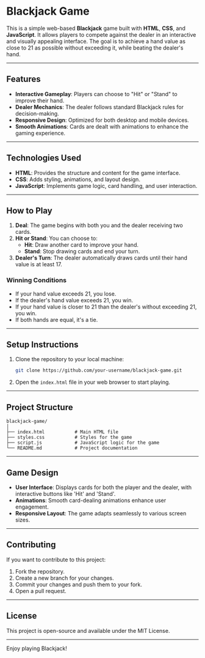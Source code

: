 
# Blackjack Game

This is a simple web-based **Blackjack** game built with **HTML**, **CSS**, and **JavaScript**. 
It allows players to compete against the dealer in an interactive and visually appealing interface. 
The goal is to achieve a hand value as close to 21 as possible without exceeding it, while beating the dealer's hand.

---

## Features

- **Interactive Gameplay**: Players can choose to "Hit" or "Stand" to improve their hand.
- **Dealer Mechanics**: The dealer follows standard Blackjack rules for decision-making.
- **Responsive Design**: Optimized for both desktop and mobile devices.
- **Smooth Animations**: Cards are dealt with animations to enhance the gaming experience.

---

## Technologies Used

- **HTML**: Provides the structure and content for the game interface.
- **CSS**: Adds styling, animations, and layout design.
- **JavaScript**: Implements game logic, card handling, and user interaction.

---

## How to Play

1. **Deal**: The game begins with both you and the dealer receiving two cards.
2. **Hit or Stand**: You can choose to:
   - **Hit**: Draw another card to improve your hand.
   - **Stand**: Stop drawing cards and end your turn.
3. **Dealer's Turn**: The dealer automatically draws cards until their hand value is at least 17.

### Winning Conditions

- If your hand value exceeds 21, you lose.
- If the dealer's hand value exceeds 21, you win.
- If your hand value is closer to 21 than the dealer's without exceeding 21, you win.
- If both hands are equal, it's a tie.

---

## Setup Instructions

1. Clone the repository to your local machine:
   ```bash
   git clone https://github.com/your-username/blackjack-game.git
   ```
2. Open the `index.html` file in your web browser to start playing.

---

## Project Structure

```
blackjack-game/
│
├── index.html           # Main HTML file
├── styles.css           # Styles for the game
├── script.js            # JavaScript logic for the game
└── README.md            # Project documentation
```

---

## Game Design

- **User Interface**: Displays cards for both the player and the dealer, with interactive buttons like 'Hit' and 'Stand'.
- **Animations**: Smooth card-dealing animations enhance user engagement.
- **Responsive Layout**: The game adapts seamlessly to various screen sizes.

---

## Contributing

If you want to contribute to this project:

1. Fork the repository.
2. Create a new branch for your changes.
3. Commit your changes and push them to your fork.
4. Open a pull request.

---

## License

This project is open-source and available under the MIT License.

---

Enjoy playing Blackjack!

